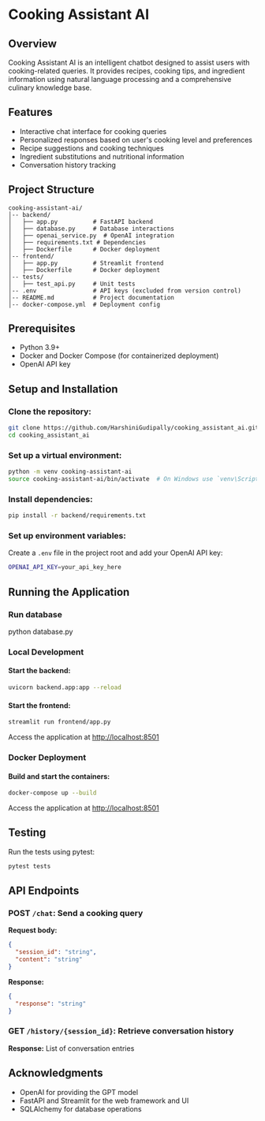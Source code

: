 # Cooking Assistant AI

## Overview
Cooking Assistant AI is an intelligent chatbot designed to assist users with cooking-related queries. It provides recipes, cooking tips, and ingredient information using natural language processing and a comprehensive culinary knowledge base.

## Features
- Interactive chat interface for cooking queries
- Personalized responses based on user's cooking level and preferences
- Recipe suggestions and cooking techniques
- Ingredient substitutions and nutritional information
- Conversation history tracking

## Project Structure
```
cooking-assistant-ai/
│-- backend/
│   ├── app.py          # FastAPI backend
│   ├── database.py     # Database interactions
│   ├── openai_service.py  # OpenAI integration
│   ├── requirements.txt # Dependencies
│   ├── Dockerfile      # Docker deployment
│-- frontend/
│   ├── app.py          # Streamlit frontend
│   ├── Dockerfile      # Docker deployment
│-- tests/
│   ├── test_api.py     # Unit tests
│-- .env                # API keys (excluded from version control)
│-- README.md           # Project documentation
│-- docker-compose.yml  # Deployment config
```

## Prerequisites
- Python 3.9+
- Docker and Docker Compose (for containerized deployment)
- OpenAI API key

## Setup and Installation

### Clone the repository:
```sh
git clone https://github.com/HarshiniGudipally/cooking_assistant_ai.git
cd cooking_assistant_ai
```

### Set up a virtual environment:
```sh
python -m venv cooking-assistant-ai
source cooking-assistant-ai/bin/activate  # On Windows use `venv\Scripts\activate`
```

### Install dependencies:
```sh
pip install -r backend/requirements.txt
```

### Set up environment variables:
Create a `.env` file in the project root and add your OpenAI API key:
```sh
OPENAI_API_KEY=your_api_key_here
```

## Running the Application
### Run database
python database.py

### Local Development
#### Start the backend:
```sh
uvicorn backend.app:app --reload
```

#### Start the frontend:
```sh
streamlit run frontend/app.py
```

Access the application at [http://localhost:8501](http://localhost:8501)

### Docker Deployment
#### Build and start the containers:
```sh
docker-compose up --build
```

Access the application at [http://localhost:8501](http://localhost:8501)

## Testing
Run the tests using pytest:
```sh
pytest tests
```

## API Endpoints

### POST `/chat`: Send a cooking query
**Request body:**
```json
{
  "session_id": "string",
  "content": "string"
}
```

**Response:**
```json
{
  "response": "string"
}
```

### GET `/history/{session_id}`: Retrieve conversation history
**Response:** List of conversation entries

## Acknowledgments
- OpenAI for providing the GPT model
- FastAPI and Streamlit for the web framework and UI
- SQLAlchemy for database operations
